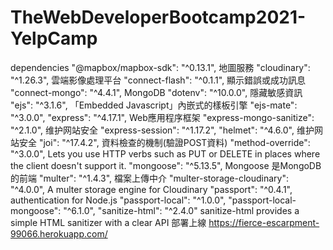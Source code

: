 # TheWebDeveloperBootcamp2021-YelpCamp

dependencies
    "@mapbox/mapbox-sdk": "^0.13.1", 地圖服務
    "cloudinary": "^1.26.3", 雲端影像處理平台
    "connect-flash": "^0.1.1", 顯示錯誤或成功訊息
    "connect-mongo": "^4.4.1", MongoDB
    "dotenv": "^10.0.0", 隱藏敏感資訊 
    "ejs": "^3.1.6", 「Embedded Javascript」內嵌式的樣板引擎
    "ejs-mate": "^3.0.0",
    "express": "^4.17.1", Web應用程序框架
    "express-mongo-sanitize": "^2.1.0", 维护网站安全
    "express-session": "^1.17.2",
    "helmet": "^4.6.0", 维护网站安全
    "joi": "^17.4.2", 資料檢查的機制(驗證POST資料)
    "method-override": "^3.0.0", Lets you use HTTP verbs such as PUT or DELETE in places where the client doesn't support it.
    "mongoose": "^5.13.5", Mongoose 是MongoDB 的前端
    "multer": "^1.4.3", 檔案上傳中介
    "multer-storage-cloudinary": "^4.0.0", A multer storage engine for Cloudinary
    "passport": "^0.4.1", authentication for Node.js
    "passport-local": "^1.0.0",
    "passport-local-mongoose": "^6.1.0",
    "sanitize-html": "^2.4.0" sanitize-html provides a simple HTML sanitizer with a clear API
部署上線
https://fierce-escarpment-99066.herokuapp.com/
